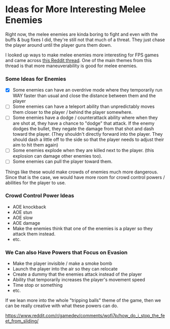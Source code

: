 # Ideas for More Interesting Melee Enemies

Right now, the melee enemies are kinda boring to fight and even with the buffs & bug fixes I did, they're still not that much of a threat. They just chase the player around until the player guns them down.

I looked up ways to make melee enemies more interesting for FPS games and came across [this Reddit thread](https://www.reddit.com/r/truegaming/comments/a0ch72/how_should_fps_games_approach_melee_enemies/). One of the main themes from this thread is that more maneuverability is good for melee enemies.

### Some Ideas for Enemies

- [x] Some enemies can have an overdrive mode where they temporarily run WAY faster than usual and close the distance between them and the player
- [ ] Some enemies can have a teleport ability than unpredictably moves them closer to the player / behind the player somewhere.
- [ ] Some enemies have a dodge / counterattack ability where when they are shot at, they have a chance to "dodge" that attack. If the enemy dodges the bullet, they negate the damage from that shot and dash toward the player. (They shouldn't directly forward into the player. They should dash a little off to the side so that the player needs to adjust their aim to hit them again)
- [ ] Some enemies explode when they are killed next to the player. (this explosion can damage other enemies too).
- [ ] Some enemies can pull the player toward them.

Things like these would make crowds of enemies much more dangerous. Since that is the case, we would have more room for crowd control powers / abilities for the player to use.

### Crowd Control Power Ideas
- AOE knockback
- AOE stun
- AOE slow
- AOE damage
- Make the enemies think that one of the enemies is a player so they attack them instead.
- etc.

### We Can also Have Powers that Focus on Evasion
- Make the player invisible / make a smoke bomb
- Launch the player into the air so they can relocate
- Create a dummy that the enemies attack instead of the player
- Ability that temporarily increases the player's movement speed
- Time stop or something
- etc.

If we lean more into the whole "tripping balls" theme of the game, then we can be really creative with what these powers can do.

<https://www.reddit.com/r/gamedev/comments/wofi7p/how_do_i_stop_the_feet_from_sliding/>
